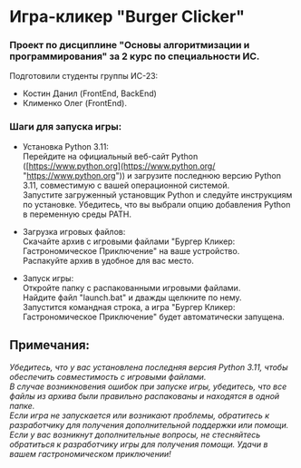 ﻿# Игра-кликер "Burger Clicker"
### Проект по дисциплине "Основы алгоритмизации и программирования" за 2 курс по специальности ИС.  
  
Подготовили студенты группы ИС-23:  

* Костин Данил (FrontEnd, BackEnd)  
* Клименко Олег (FrontEnd).

  
### Шаги для запуска игры:  
  
* Установка Python 3.11:  
Перейдите на официальный веб-сайт Python ([https://www.python.org](https://www.python.org/ "https://www.python.org")) и загрузите последнюю версию Python 3.11, совместимую с вашей операционной системой.  
Запустите загруженный установщик Python и следуйте инструкциям по установке. Убедитесь, что вы выбрали опцию добавления Python в переменную среды PATH.  
  
* Загрузка игровых файлов:  
Скачайте архив с игровыми файлами "Бургер Кликер: Гастрономическое Приключение" на ваше устройство.  
Распакуйте архив в удобное для вас место.  
  
* Запуск игры:  
Откройте папку с распакованными игровыми файлами.  
Найдите файл "launch.bat" и дважды щелкните по нему.  
Запустится командная строка, а игра "Бургер Кликер: Гастрономическое Приключение" будет автоматически запущена.  
  
## Примечания:  
  
*Убедитесь, что у вас установлена последняя версия Python 3.11, чтобы обеспечить совместимость с игровыми файлами.  
В случае возникновения ошибок при запуске игры, убедитесь, что все файлы из архива были правильно распакованы и находятся в одной папке.  
Если игра не запускается или возникают проблемы, обратитесь к разработчику для получения дополнительной поддержки или помощи.  
Если у вас возникнут дополнительные вопросы, не стесняйтесь обратиться к разработчику игры для получения помощи. Удачи в вашем гастрономическом приключении!*
